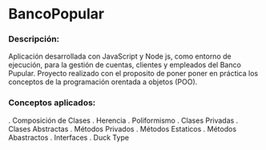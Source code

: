 # BancoPopular

### Descripción:

Aplicación desarrollada con JavaScript y Node js, como entorno de ejecución, para la gestión de cuentas, clientes y empleados del Banco Pupular. Proyecto realizado con el proposito de poner poner en práctica los conceptos de la programación orentada a objetos (POO).

### Conceptos aplicados:

. Composición de Clases
. Herencia
. Poliformismo
. Clases Privadas
. Clases Abstractas
. Métodos Privados
. Métodos Estaticos
. Métodos Abastractos
. Interfaces
. Duck Type
